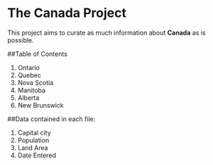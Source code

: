 # The Canada Project

This project aims to curate as much information about **Canada** as is possible.

##Table of Contents

1. Ontario
2. Quebec
3. Nova Scotia
4. Manitoba
5. Alberta
6. New Brunswick

##Data contained in each file:

1. Capital city
2. Population
3. Land Area
4. Date Entered



